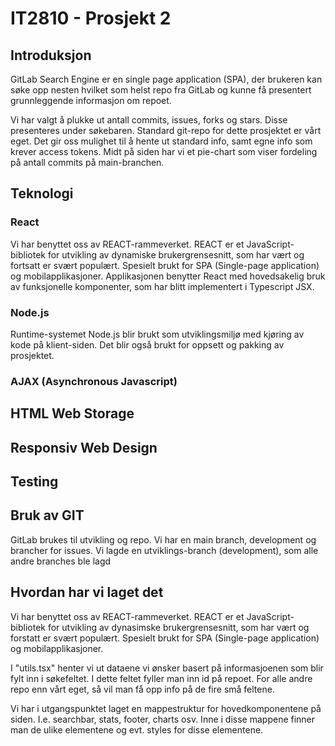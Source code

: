 # IT2810 - Prosjekt 2

## Introduksjon

GitLab Search Engine er en single page application (SPA), der brukeren kan søke opp nesten hvilket som helst repo fra GitLab og kunne få presentert grunnleggende informasjon om repoet.

Vi har valgt å plukke ut antall commits, issues, forks og stars. Disse presenteres under søkebaren. Standard git-repo for dette prosjektet er vårt eget. Det gir oss mulighet til å hente ut standard info, samt egne info som krever access tokens. Midt på siden har vi et pie-chart som viser fordeling på antall commits på main-branchen.

## Teknologi

### React

Vi har benyttet oss av REACT-rammeverket. REACT er et JavaScript-bibliotek for utvikling av dynamiske brukergrensesnitt, som har vært og fortsatt er svært populært. Spesielt brukt for SPA (Single-page application) og mobilapplikasjoner. Applikasjonen benytter React med hovedsakelig bruk av funksjonelle komponenter, som har blitt implementert i Typescript JSX.

### Node.js

Runtime-systemet Node.js blir brukt som utviklingsmiljø med kjøring av kode på klient-siden. Det blir også brukt for oppsett og pakking av prosjektet.

### AJAX (Asynchronous Javascript)


## HTML Web Storage

## Responsiv Web Design

## Testing

## Bruk av GIT
GitLab brukes til utvikling og repo. Vi har en main branch, development og brancher for issues. Vi lagde en utviklings-branch (development), som alle andre branches ble lagd 

## Hvordan har vi laget det

Vi har benyttet oss av REACT-rammeverket. REACT er et JavaScript-bibliotek for utvikling av dynasimske brukergrensesnitt, som har vært og forstatt er svært populært. Spesielt brukt for SPA (Single-page application) og mobilapplikasjoner.

I "utils.tsx" henter vi ut dataene vi ønsker basert på informasjoenen som blir fylt inn i søkefeltet. I dette feltet fyller man inn id på repoet. For alle andre repo enn vårt eget, så vil man få opp info på de fire små feltene.

Vi har i utgangspunktet laget en mappestruktur for hovedkomponentene på siden. I.e. searchbar, stats, footer, charts osv. Inne i disse mappene finner man de ulike elementene og evt. styles for disse elementene.
